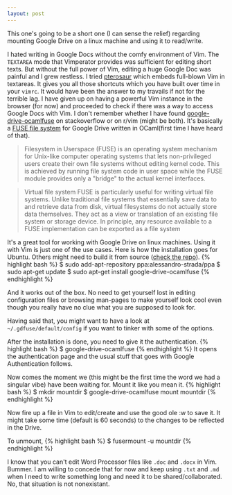 ```yaml
---
layout: post
---
```

This one's going to be a short one (I can sense the relief)
regarding mounting Google Drive on a linux
machine and using it to read/write.

I hated writing in Google Docs without the 
comfy environment of Vim. The `TEXTAREA` mode that Vimperator provides was
sufficient for editing short texts. But without the full power of Vim,
editing a huge Google Doc was painful and I grew restless. I tried [pterosaur](https://github.com/ardagnir/pterosaur)
which embeds full-blown Vim in textareas. It gives you all those shortcuts
which you have built over time in your `vimrc`. It would have been the answer
to my travails if not for the terrible lag. 
I have given up on having a powerful Vim instance in the browser (for now) and 
proceeded to check if there was a way to access Google Docs with Vim.  I don't remember whether I have found [google-drive-ocamlfuse](https://github.com/astrada/google-drive-ocamlfuse) on stackoverflow or on r/vim (might be both). It's basically a [FUSE file system](http://en.wikipedia.org/wiki/Filesystem_in_Userspace)
for Google Drive written in OCaml(first time I have heard of that).

>Filesystem in Userspace (FUSE) is an operating system mechanism for Unix-like computer
operating systems that lets non-privileged users create their own file systems without
editing kernel code. This is achieved by running file system code in user space while the
FUSE module provides only a "bridge" to the actual kernel interfaces.

>Virtual file system
FUSE is particularly useful for writing virtual file systems. Unlike traditional file systems
that essentially save data to and retrieve data from disk, virtual filesystems do not actually
store data themselves. They act as a view or translation of an existing file system or storage device.
In principle, any resource available to a FUSE implementation can be exported as a file system

It's a great tool for working with Google Drive on linux machines. Using it with
Vim is just one of the use cases. Here is how the installation goes for Ubuntu.
Others might need to build it from source ([check the repo](https://github.com/astrada/google-drive-ocamlfuse#configuration-and-installation)).
{% highlight bash %}
$ sudo add-apt-repository ppa:alessandro-strada/ppa
$ sudo apt-get update
$ sudo apt-get install google-drive-ocamlfuse
{% endhighlight %}

And it works out of the box. No need to get yourself lost in editing
configuration files or browsing man-pages to make yourself look cool
even though you really have no clue what you are supposed to look for.

Having said that, you might want to have a look at `~/.gdfuse/default/config` if you want
to tinker with some of the options.

After the installation is done, you need to give it the authentication.
{% highlight bash %}
$ google-drive-ocamlfuse
{% endhighlight %}
It opens the authentication page and the usual stuff that goes with Google
Authentication follows.

Now comes the moment we (this might be the first time the word we had a singular vibe)
have been waiting for. Mount it like you mean it.
{% highlight bash %}
$ mkdir mountdir
$ google-drive-ocamlfuse mount mountdir
{% endhighlight %}

Now fire up a file in Vim to edit/create and use the good ole :w to save it.
It might take some time (default is 60 seconds) to the changes to be 
reflected in the Drive.

To unmount,
{% highlight bash %}
$ fusermount -u mountdir
{% endhighlight %}

I know that you can't edit Word Processor files like `.doc` and `.docx` in Vim.
Bummer. I am willing to concede that for now and keep using `.txt` and `.md` when I need
to write something long and need it to be shared/collaborated.
No, that situation is not nonexistant.






